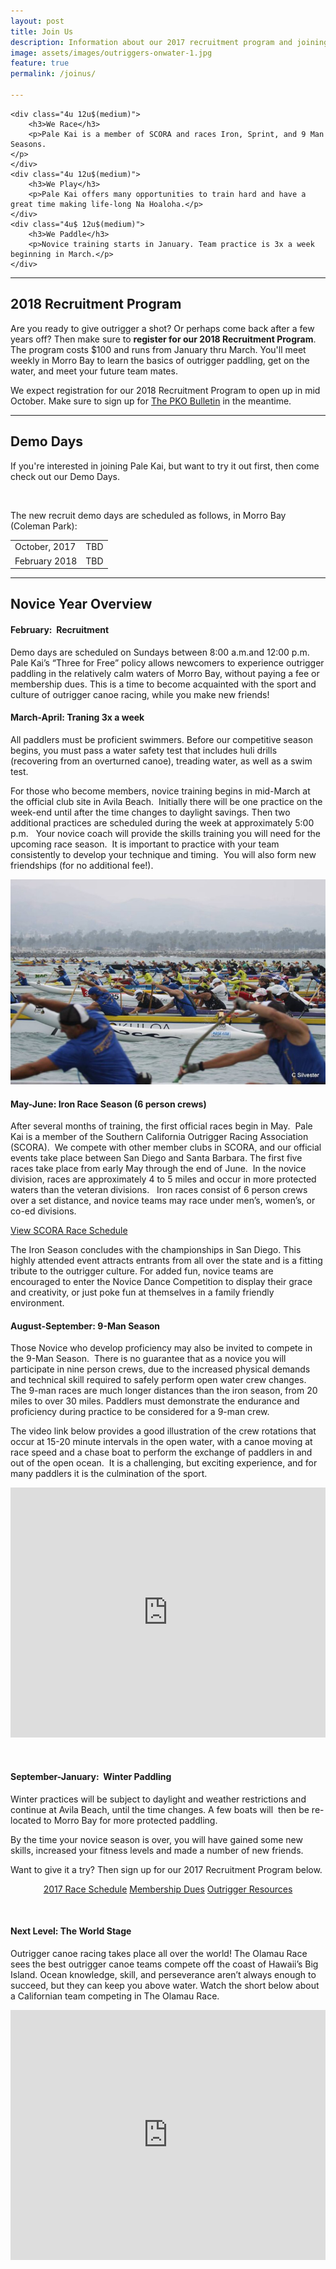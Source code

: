 ```yaml
---
layout: post
title: Join Us
description: Information about our 2017 recruitment program and joining Pale Kai Outrigger
image: assets/images/outriggers-onwater-1.jpg
feature: true
permalink: /joinus/

---
```


<div class="row">
	
	<div class="4u 12u$(medium)">
		<h3>We Race</h3>
		<p>Pale Kai is a member of SCORA and races Iron, Sprint, and 9 Man Seasons.
	</p>
	</div>
	<div class="4u 12u$(medium)">
		<h3>We Play</h3>
		<p>Pale Kai offers many opportunities to train hard and have a great time making life-long Na Hoaloha.</p>
	</div>
	<div class="4u$ 12u$(medium)">
		<h3>We Paddle</h3>
		<p>Novice training starts in January. Team practice is 3x a week beginning in March.</p>
	</div>
</div>

<hr/>
<h2>2018 Recruitment Program</h2>

<p>Are you ready to give outrigger a shot? Or perhaps come back after a few years off? Then make sure to <strong>register for our 2018 Recruitment Program</strong>. The program costs $100 and runs from January thru March. You'll meet weekly in Morro Bay to learn the basics of outrigger paddling, get on the water, and meet your future team mates. 
</p>
<p>We expect registration for our 2018 Recruitment Program to open up in mid October. Make sure to sign up for <a href="#contact">The PKO Bulletin</a> in the meantime.</p>

	

<hr class="major" />
<h2>Demo Days</h2>
<div class="row">
	<div class="6u 12u$(small)">
		<p>If you're interested in joining Pale Kai, but want to try it out first, then come check out our Demo Days.
		</p>
		<br/>
	</div>
	<div class="6u 12u$(small)">
	<p>
		The new recruit demo days are scheduled as follows, in Morro Bay (Coleman Park):
	</p>
		<div class="table-wrapper">
			<table class="alt">
				<tbody>
					<tr>
						<td>October, 2017</td>
						<td>TBD</td>
					</tr>
					<tr>
						<td>February 2018</td>
						<td>TBD</td>
					</tr>
				</tbody>
			</table>
		</div>
	</div>
</div>
<hr class="major" />


<h2>Novice Year Overview</h2>
<h4>February:  Recruitment </h4>

<p>Demo days are scheduled on Sundays between 8:00 a.m.and 12:00 p.m. Pale Kai’s “Three for Free” policy allows newcomers to experience outrigger paddling in the relatively calm waters of Morro Bay, without paying a fee or membership dues. This is a time to become acquainted with the sport and culture of outrigger canoe racing, while you make new friends!</p>
<h4>March-April: Traning 3x a week</h4>
<p>All paddlers must be proficient swimmers. Before our competitive season begins, you must pass a water safety test that includes huli drills (recovering from an overturned canoe), treading water, as well as a swim test.</p>
<p>For those who become members, novice training begins in mid-March at the official club site in Avila Beach.  Initially there will be one practice on the week-end until after the time changes to daylight savings. Then two additional practices are scheduled during the week at approximately 5:00 p.m.   Your novice coach will provide the skills training you will need for the upcoming race season.  It is important to practice with your team consistently to develop your technique and timing.  You will also form new friendships (for no additional fee!).
</p>
<img src="/assets/images/outrigger-race-1.jpg" class="image right">
<h4>May-June: Iron Race Season (6 person crews)</h4>
<p>
After several months of training, the first official races begin in May.  Pale Kai is a member of the Southern California Outrigger Racing Association (SCORA).  We compete with other member clubs in SCORA, and our official events take place between San Diego and Santa Barbara. The first five races take place from early May through the end of June.  In the novice division, races are approximately 4 to 5 miles and occur in more protected waters than the veteran divisions.   Iron races consist of 6 person crews over a set distance, and novice teams may race under men’s, women’s, or co-ed divisions.
</p>
<a href="/calendar/" class="button">View SCORA Race Schedule</a>
<p>The Iron Season concludes with the championships in San Diego. This highly attended event attracts entrants from all over the state and is a fitting tribute to the outrigger culture. For added fun, novice teams are encouraged to enter the Novice Dance Competition to display their grace and creativity, or just poke fun at themselves in a family friendly environment.
</p>
<h4>August-September: 9-Man Season</h4>
<p>
Those Novice who develop proficiency may also be invited to compete in the 9-Man Season.  There is no guarantee that as a novice you will participate in nine person crews, due to the increased physical demands and technical skill required to safely perform open water crew changes.  The 9-man races are much longer distances than the iron season, from 20 miles to over 30 miles. Paddlers must demonstrate the endurance and proficiency during practice to be considered for a 9-man crew.
<p>
<p>The video link below provides a good illustration of the crew rotations that occur at 15-20 minute intervals in the open water, with a canoe moving at race speed and a chase boat to perform the exchange of paddlers in and out of the open ocean.  It is a challenging, but exciting experience, and for many paddlers it is the culmination of the sport. 
</p>

<iframe width="100%" height="400" src="https://www.youtube.com/embed/4R1pwH9XoRs" frameborder="0" allowfullscreen></iframe>
<p>&nbsp;</p>
<h4>September-January:  Winter Paddling</h4>
<p>Winter practices will be subject to daylight and weather restrictions and continue at Avila Beach, until the time changes. A few boats will  then be re-located to Morro Bay for more protected paddling.  
</p>
<p>By the time your novice season is over, you will have gained some new skills, increased your fitness levels and made a number of new friends.
</p>
<p>
Want to give it a try? Then sign up for our 2017 Recruitment Program below. 
</p>

<center>
	<a href="/calendar/" class="button small">2017 Race Schedule</a>
	<a href="/dues/" class="button small">Membership Dues</a>
	<a href="/resources/" class="button small">Outrigger Resources</a>
</center>
<p>&nbsp;</p>


<h4>Next Level: The World Stage</h4>

<p>Outrigger canoe racing takes place all over the world! The Olamau Race sees the best outrigger canoe teams compete off the coast of Hawaii’s Big Island. Ocean knowledge, skill, and perseverance aren’t always enough to succeed, but they can keep you above water. Watch the short below about a Californian team competing in The Olamau Race.</p>
<iframe width="100%" height="400" src="https://www.youtube.com/embed/u-lGBRTvQzU" frameborder="0" allowfullscreen></iframe>



